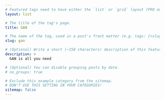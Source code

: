 ```yaml
---
# Featured tags need to have either the `list` or `grid` layout (PRO only).
layout: list

# The title of the tag's page.
title: GAN

# The name of the tag, used in a post's front matter (e.g. tags: [<slug>]).
slug: gan

# (Optional) Write a short (~150 characters) description of this featured tag.
description: >
  GAN is all you need

# (Optional) You can disable grouping posts by date.
# no_groups: true

# Exclude this example category from the sitemap.
# DON'T USE THIS SETTING IN YOUR CATEGORIES!
sitemap: false
---
```

